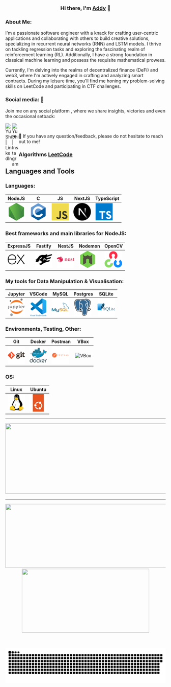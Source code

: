 <h3 align="center">
Hi there, I'm <a href="https://www.yushi.dev/" target="_blank" rel="noreferrer">Addy</a> 👋
</h3>

### About Me:
I'm a passionate software engineer with a knack for crafting user-centric applications and collaborating with others to build creative solutions, specializing in recurrent neural networks (RNN) and LSTM models. I thrive on tackling regression tasks and exploring the fascinating realm of reinforcement learning (RL). Additionally, I have a strong foundation in classical machine learning and possess the requisite mathematical prowess.

Currently, I'm delving into the realms of decentralized finance (DeFi) and web3, where I'm actively engaged in crafting and analyzing smart contracts. During my leisure time, you'll find me honing my problem-solving skills on LeetCode and participating in CTF challenges.

### Social media: 📡
Join me on any social platform , where we share insights, victories and even the occasional setback:

<a href="https://www.linkedin.com/in/addymutuiri/"><img align="left" src="https://raw.githubusercontent.com/yushi1007/yushi1007/main/images/linkedin.svg" alt="Yu Shi | LinkedIn" width="21px"/></a>
<a href="https://instagram.com/beingaddy_"><img align="left" src="https://raw.githubusercontent.com/yushi1007/yushi1007/main/images/instagram.svg" alt="Yu Shi | Instagram" width="21px"/></a>
</br>
- 💬 If you have any question/feedback, please do not hesitate to reach out to me!

### Algorithms [LeetCode](https://leetcode.com/addymwenda/)

## Languages and Tools 
<div>

### Languages:
| NodeJS | C | JS | NextJS | TypeScript |
|----------|----------|----------|-----|-----|
|  <img src="https://github.com/devicons/devicon/blob/master/icons/nodejs/nodejs-original.svg" title="NodeJS"  alt="NodeJS" width="55" height="55"/> |  <img src="https://github.com/devicons/devicon/blob/master/icons/c/c-original.svg" title="C"  alt="C" width="55" height="55"/> |  <img src="https://github.com/devicons/devicon/blob/master/icons/javascript/javascript-original.svg" title="JavaScript" alt="JavaScript" width="55" height="55"/> |  <img src="https://github.com/devicons/devicon/blob/master/icons/nextjs/nextjs-original.svg" title="NextJS" alt="NextJS" width="55" height="55"/>|  <img src="https://github.com/devicons/devicon/blob/master/icons/typescript/typescript-original.svg" title="Typescipt" alt="Typescript" width="55" height="55"/>| 


### Best frameworks and main libraries for NodeJS:
| ExpressJS | Fastify | NestJS | Nodemon | OpenCV |
|----------|----------|----------|----------|----------|
|  <img src="https://github.com/devicons/devicon/blob/master/icons/express/express-original.svg" title="ExpressJS"  alt="ExpressJS" width="55" height="55"/>|  <img src="https://github.com/devicons/devicon/blob/master/icons/fastify/fastify-original.svg" title="Fastify"  alt="Fastify" width="55" height="55"/>|  <img src="https://github.com/devicons/devicon/blob/master/icons/nestjs/nestjs-original-wordmark.svg" title="NestJS" alt="NestJS" width="55" height="55"/>|  <img src="https://github.com/devicons/devicon/blob/master/icons/nodemon/nodemon-original.svg" title="Nodemon" alt="Nodemon" width="55" height="55"/>|  <img src="https://github.com/devicons/devicon/blob/master/icons/opencv/opencv-original.svg" title="mpl" alt="mpl" width="55" height="55"/>|

### My tools for Data Manipulation & Visualisation:

| Jupyter | VSCode | MySQL | Postgres | SQLite |
|----------|----------|----------|----------|----------|
|<img src="https://github.com/devicons/devicon/blob/master/icons/jupyter/jupyter-original-wordmark.svg" title="Jupiter" alt="Jupiter" width="55" height="55"/>|<img src="https://github.com/devicons/devicon/blob/master/icons/vscode/vscode-original-wordmark.svg" title="VSCode" alt="VSCode" width="55" height="55"/>|<img src="https://github.com/devicons/devicon/blob/master/icons/mysql/mysql-original-wordmark.svg" title="MySQL" alt="MySQL" width="55" height="55"/>|<img src="https://github.com/devicons/devicon/blob/master/icons/postgresql/postgresql-original.svg" title="pg" alt="pg" width="55" height="55"/>|<img src="https://github.com/devicons/devicon/blob/master/icons/sqlite/sqlite-original-wordmark.svg" title="SQLite" alt="SQLite" width="55" height="55"/>|

### Environments, Testing, Other:

| Git | Docker | Postman | VBox |
|----------|----------|----------|----------|
|<img src="https://github.com/devicons/devicon/blob/master/icons/git/git-original-wordmark.svg" title="Git" alt="Git" width="55" height="55"/>|<img src="https://github.com/devicons/devicon/blob/master/icons/docker/docker-original-wordmark.svg" title="Docker" alt="Docker" width="55" height="55"/>|  <img src="https://github.com/devicons/devicon/blob/master/icons/postman/postman-original-wordmark.svg" title="Postman" alt="Postman" width="55" height="55"/>|<img src="https://banner2.cleanpng.com/20190501/xvt/kisspng-computer-icons-virtualbox-portable-network-graphic-virtualbox-icon-of-line-style-available-in-svg-5cca247f73f9e3.6112721115567514874751.jpg" title="VBox" alt="VBox" width="55" height="55"/>|

### OS:

| Linux | Ubuntu |
|----------|----------|
| <img src="https://github.com/devicons/devicon/blob/master/icons/linux/linux-original.svg" title="Linux" alt="Linux" width="55" height="55"/> | <img src="https://github.com/devicons/devicon/blob/master/icons/ubuntu/ubuntu-original.svg" title="Ubuntu" alt="Ubuntu" width="55" height="55"/> |

</div>

---

  
<p align="center">
  <img width="800" height="220" src="https://streak-stats.demolab.com?user=addymwenda12&theme=highcontrast&hide_border=true&border_radius=5&card_width=800">
</p>


---




<p align="center">
  <img width="600" height="200" src="https://github-readme-stats.vercel.app/api?username=addymwenda12&show_icons=true&theme=vision-friendly-dark">
  <img width="400" height="200" src="https://github-readme-stats.vercel.app/api/top-langs/?username=addymwenda12&size_weight=0.0005&count_weight=0.3&layout=compact&theme=vision-friendly-dark">
</p>
 


<div id="header" align="center">
  <img src="https://komarev.com/ghpvc/?username=addymwenda12&style=for-the-badge&color=orange" alt=""/>
</div>

<p align="center">
 <img width="1000" src="assets/github-snake.svg" alt="snake"/>
</p>
